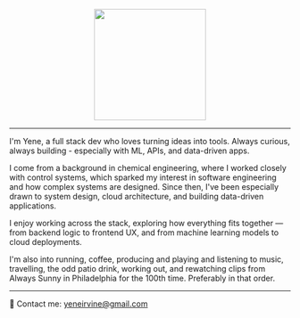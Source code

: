 <p align="center">
  <img src="https://media.tenor.com/Jm3qi7FVEOcAAAAM/frank-reynolds-always-sunny.gif" width="200"/>
</p>

---

I'm Yene, a full stack dev who loves turning ideas into tools. Always curious, always building - especially with ML, APIs, and data-driven apps.

I come from a background in chemical engineering, where I worked closely with control systems, which sparked my interest in software engineering and how complex systems are designed. Since then, I've been especially drawn to system design, cloud architecture, and building data-driven applications.

I enjoy working across the stack, exploring how everything fits together — from backend logic to frontend UX, and from machine learning models to cloud deployments.

I'm also into running, coffee, producing and playing and listening to music, travelling, the odd patio drink, working out, and rewatching clips from Always Sunny in Philadelphia for the 100th time. Preferably in that order.

---

📧 Contact me: yeneirvine@gmail.com
